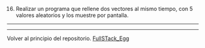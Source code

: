 16) Realizar un programa que rellene dos vectores al mismo tiempo, con 5 valores aleatorios
y los muestre por pantalla. 

---
---

Volver al principio del repositorio. [FullSTack_Egg](https://github.com/megagringa/FullStack_Egg_Curso)
